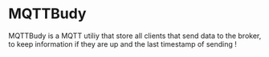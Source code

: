 # MQTTBudy

MQTTBudy is a MQTT utiliy that store all clients that send data to the broker,
to keep information if they are up and the last timestamp of sending !




